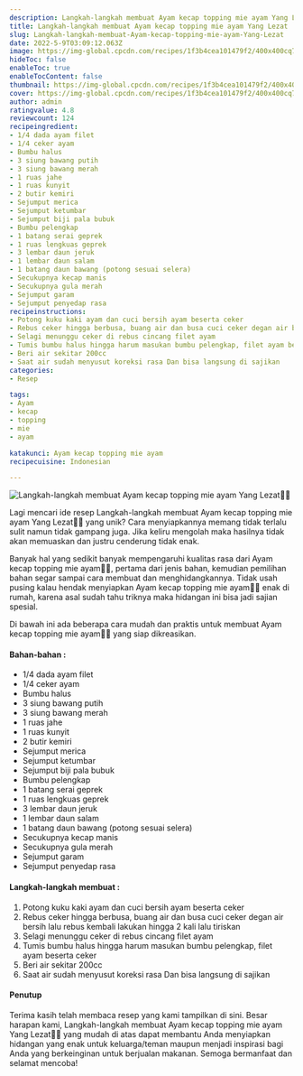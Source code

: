 ```yaml
---
description: Langkah-langkah membuat Ayam kecap topping mie ayam Yang Lezat"
title: Langkah-langkah membuat Ayam kecap topping mie ayam Yang Lezat
slug: Langkah-langkah-membuat-Ayam-kecap-topping-mie-ayam-Yang-Lezat
date: 2022-5-9T03:09:12.063Z
image: https://img-global.cpcdn.com/recipes/1f3b4cea101479f2/400x400cq70/photo.jpg
hideToc: false
enableToc: true
enableTocContent: false
thumbnail: https://img-global.cpcdn.com/recipes/1f3b4cea101479f2/400x400cq70/photo.jpg
cover: https://img-global.cpcdn.com/recipes/1f3b4cea101479f2/400x400cq70/photo.jpg
author: admin
ratingvalue: 4.8
reviewcount: 124
recipeingredient:
- 1/4 dada ayam filet
- 1/4 ceker ayam
- Bumbu halus
- 3 siung bawang putih
- 3 siung bawang merah
- 1 ruas jahe
- 1 ruas kunyit
- 2 butir kemiri
- Sejumput merica
- Sejumput ketumbar
- Sejumput biji pala bubuk
- Bumbu pelengkap
- 1 batang serai geprek
- 1 ruas lengkuas geprek
- 3 lembar daun jeruk
- 1 lembar daun salam
- 1 batang daun bawang (potong sesuai selera)
- Secukupnya kecap manis
- Secukupnya gula merah
- Sejumput garam
- Sejumput penyedap rasa
recipeinstructions:
- Potong kuku kaki ayam dan cuci bersih ayam beserta ceker
- Rebus ceker hingga berbusa, buang air dan busa cuci ceker degan air bersih lalu rebus kembali lakukan hingga 2 kali lalu tiriskan
- Selagi menunggu ceker di rebus cincang filet ayam
- Tumis bumbu halus hingga harum masukan bumbu pelengkap, filet ayam beserta ceker
- Beri air sekitar 200cc
- Saat air sudah menyusut koreksi rasa Dan bisa langsung di sajikan
categories:
- Resep

tags:
- Ayam
- kecap
- topping
- mie
- ayam

katakunci: Ayam kecap topping mie ayam
recipecuisine: Indonesian

---
```


![Langkah-langkah membuat Ayam kecap topping mie ayam Yang Lezat👩‍🍳](https://img-global.cpcdn.com/recipes/1f3b4cea101479f2/400x400cq70/photo.jpg)

Lagi mencari ide resep Langkah-langkah membuat Ayam kecap topping mie ayam Yang Lezat👩‍🍳 yang unik? Cara menyiapkannya memang tidak terlalu sulit namun tidak gampang juga. Jika keliru mengolah maka hasilnya tidak akan memuaskan dan justru cenderung tidak enak.

Banyak hal yang sedikit banyak mempengaruhi kualitas rasa dari Ayam kecap topping mie ayam👩‍🍳, pertama dari jenis bahan, kemudian pemilihan bahan segar sampai cara membuat dan menghidangkannya. Tidak usah pusing kalau hendak menyiapkan Ayam kecap topping mie ayam👩‍🍳 enak di rumah, karena asal sudah tahu triknya maka hidangan ini bisa jadi sajian spesial.

Di bawah ini ada beberapa cara mudah dan praktis untuk membuat Ayam kecap topping mie ayam👩‍🍳 yang siap dikreasikan.

<!--inarticleads1-->

#### Bahan-bahan :

- 1/4 dada ayam filet
- 1/4 ceker ayam
- Bumbu halus
- 3 siung bawang putih
- 3 siung bawang merah
- 1 ruas jahe
- 1 ruas kunyit
- 2 butir kemiri
- Sejumput merica
- Sejumput ketumbar
- Sejumput biji pala bubuk
- Bumbu pelengkap
- 1 batang serai geprek
- 1 ruas lengkuas geprek
- 3 lembar daun jeruk
- 1 lembar daun salam
- 1 batang daun bawang (potong sesuai selera)
- Secukupnya kecap manis
- Secukupnya gula merah
- Sejumput garam
- Sejumput penyedap rasa

<!--inarticleads2-->

#### Langkah-langkah membuat :

1. Potong kuku kaki ayam dan cuci bersih ayam beserta ceker
1. Rebus ceker hingga berbusa, buang air dan busa cuci ceker degan air bersih lalu rebus kembali lakukan hingga 2 kali lalu tiriskan
1. Selagi menunggu ceker di rebus cincang filet ayam
1. Tumis bumbu halus hingga harum masukan bumbu pelengkap, filet ayam beserta ceker
1. Beri air sekitar 200cc
1. Saat air sudah menyusut koreksi rasa Dan bisa langsung di sajikan

#### Penutup

Terima kasih telah membaca resep yang kami tampilkan di sini. Besar harapan kami, Langkah-langkah membuat Ayam kecap topping mie ayam Yang Lezat👩‍🍳 yang mudah di atas dapat membantu Anda menyiapkan hidangan yang enak untuk keluarga/teman maupun menjadi inspirasi bagi Anda yang berkeinginan untuk berjualan makanan. Semoga bermanfaat dan selamat mencoba!